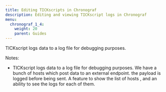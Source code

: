 ```yaml
---
title: Editing TICKscripts in Chronograf
description: Editing and viewing TICKscript logs in Chronograf
menu:
  chronograf_1_4:
    weight: 20
    parent: Guides
---
```


TICKscript logs data to a log file for debugging purposes.

Notes:

* TICKscript logs data to a log file for debugging purposes. We have a bunch of hosts which post data to an external endpoint. the payload is logged before being sent.
A feature to show the list of hosts , and an ability to see the logs for each of them.
